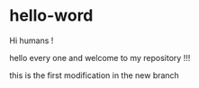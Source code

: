 # hello-word

Hi humans !

hello every one and welcome to my repository !!!

this is the first modification in the new branch


